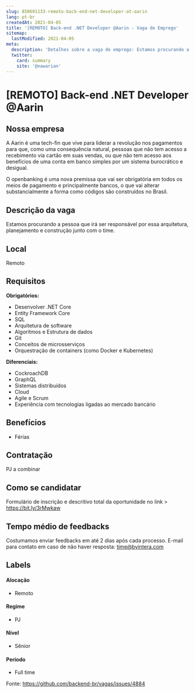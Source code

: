 ```yaml
---
slug: 850691133-remoto-back-end-net-developer-at-aarin
lang: pt-br
createdAt: 2021-04-05
title: '[REMOTO] Back-end .NET Developer @Aarin - Vaga de Emprego'
sitemap:
  lastModified: 2021-04-05
meta:
  description: 'Detalhes sobre a vaga de emprego: Estamos procurando a pessoa que irá ser responsável por essa arquitetura, planejamento e construção junto com o time.'
  twitter:
    card: summary
    site: '@nawarian'
---
```


# [REMOTO] Back-end .NET Developer @Aarin


## Nossa empresa

A Aarin é uma tech-fin que vive para liderar a revolução nos pagamentos para que, como uma consequência natural, pessoas que não tem acesso a recebimento via cartão em suas vendas, ou que não tem acesso aos benefícios de uma conta em banco simples por um sistema burocrático e desigual.

O openbanking é uma nova premissa que vai ser obrigatória em todos os meios de pagamento e principalmente bancos, o que vai alterar substancialmente a forma como códigos são construídos no Brasil.

## Descrição da vaga

Estamos procurando a pessoa que irá ser responsável por essa arquitetura, planejamento e construção junto com o time.

## Local

Remoto

## Requisitos

**Obrigatórios:**
- Desenvolver .NET Core 
- Entity Framework Core
- SQL
- Arquitetura de software
- Algoritmos e Estrutura de dados
- Git
- Conceitos de microsserviços
- Orquestração de containers (como Docker e Kubernetes)

**Diferenciais:**
- CockroachDB
- GraphQL
- Sistemas distribuídos
- Cloud
- Agile e Scrum
- Experiência com tecnologias ligadas ao mercado bancário

## Benefícios

- Férias

## Contratação

PJ a combinar

## Como se candidatar

Formulário de inscrição e descritivo total da oportunidade no link > https://bit.ly/3rMwkaw

## Tempo médio de feedbacks

Costumamos enviar feedbacks em até 2 dias após cada processo.
E-mail para contato em caso de não haver resposta: time@byintera.com

## Labels


#### Alocação
- Remoto


#### Regime

- PJ

#### Nível

- Sênior


#### Período
- Full time


Fonte: https://github.com/backend-br/vagas/issues/4884